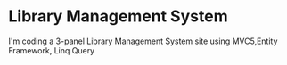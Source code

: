 # Library Management System
 I'm coding a 3-panel Library Management System site using MVC5,Entity Framework, Linq Query
